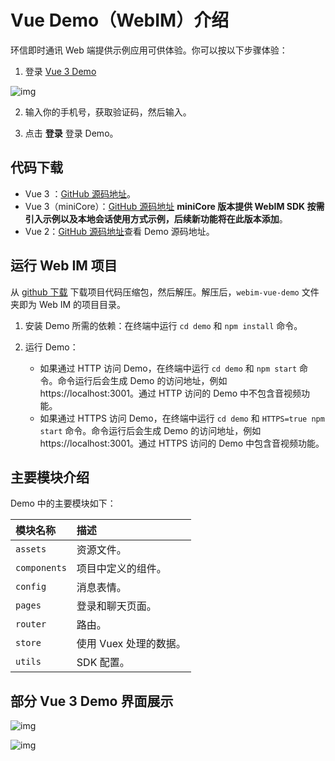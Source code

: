 # Vue Demo（WebIM）介绍

<Toc />

环信即时通讯 Web 端提供示例应用可供体验。你可以按以下步骤体验：

1. 登录 [Vue 3 Demo](https://webim-vue3.easemob.com/login)

![img](/images/demo/web_vue3_login.png)

2. 输入你的手机号，获取验证码，然后输入。

3. 点击 **登录** 登录 Demo。

## 代码下载

- Vue 3 ：[GitHub 源码地址](https://github.com/easemob/webim-vue-demo/tree/demo-vue3)。
- Vue 3（miniCore）：[GitHub 源码地址](https://github.com/easemob/webim-vue-demo/tree/vue3-miniCore) **miniCore 版本提供 WebIM SDK 按需引入示例以及本地会话使用方式示例，后续新功能将在此版本添加**。
- Vue 2：[GitHub 源码地址](https://github.com/easemob/webim-vue-demo/tree/dev-4.0)查看 Demo 源码地址。

## 运行 Web IM 项目

从 [github 下载](https://github.com/easemob/webim-vue-demo/tree/dev-4.0) 下载项目代码压缩包，然后解压。解压后，`webim-vue-demo` 文件夹即为 Web IM 的项目目录。

1. 安装 Demo 所需的依赖：在终端中运行 `cd demo` 和 `npm install` 命令。

2. 运行 Demo：
   - 如果通过 HTTP 访问 Demo，在终端中运行 `cd demo` 和 `npm start` 命令。命令运行后会生成 Demo 的访问地址，例如 https://localhost:3001。通过 HTTP 访问的 Demo 中不包含音视频功能。
   - 如果通过 HTTPS 访问 Demo，在终端中运行 `cd demo` 和 `HTTPS=true npm start` 命令。命令运行后会生成 Demo 的访问地址，例如 https://localhost:3001。通过 HTTPS 访问的 Demo 中包含音视频功能。

## 主要模块介绍

Demo 中的主要模块如下：

| 模块名称     | 描述                   |
| :----------- | :--------------------- |
| `assets`     | 资源文件。             |
| `components` | 项目中定义的组件。     |
| `config`     | 消息表情。             |
| `pages`      | 登录和聊天页面。       |
| `router`     | 路由。                 |
| `store`      | 使用 Vuex 处理的数据。 |
| `utils`      | SDK 配置。             |

## 部分 Vue 3 Demo 界面展示

![img](/images/web/vue3_home.png)

![img](/images/web/vue3_chat.png)
